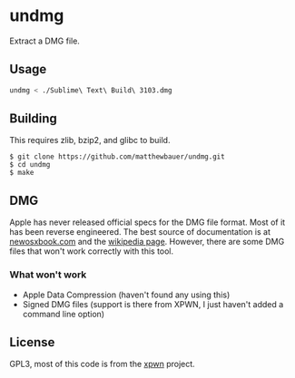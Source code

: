 # undmg
Extract a DMG file.

## Usage
```sh
undmg < ./Sublime\ Text\ Build\ 3103.dmg
```

## Building

This requires zlib, bzip2, and glibc to build.

```
$ git clone https://github.com/matthewbauer/undmg.git
$ cd undmg
$ make
```

## DMG

Apple has never released official specs for the DMG file format. Most of it has been reverse engineered. The best source of documentation is at [newosxbook.com](http://newosxbook.com/DMG.html) and the [wikipedia page](https://en.wikipedia.org/wiki/Apple_Disk_Image). However, there are some DMG files that won't work correctly with this tool.

### What won't work

* Apple Data Compression (haven't found any using this)
* Signed DMG files (support is there from XPWN, I just haven't added a command line option)


## License
GPL3, most of this code is from the [xpwn](https://github.com/planetbeing/xpwn) project.
